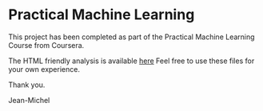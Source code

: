 # Practical Machine Learning
This project has been completed as part of the Practical Machine Learning Course from Coursera.

The HTML friendly analysis is available [here](https://agimeth.github.io/MachineLearning/MachineLearning-Motor_Trend_Analysis.html)
Feel free to use these files for your own experience.

Thank you.

Jean-Michel
